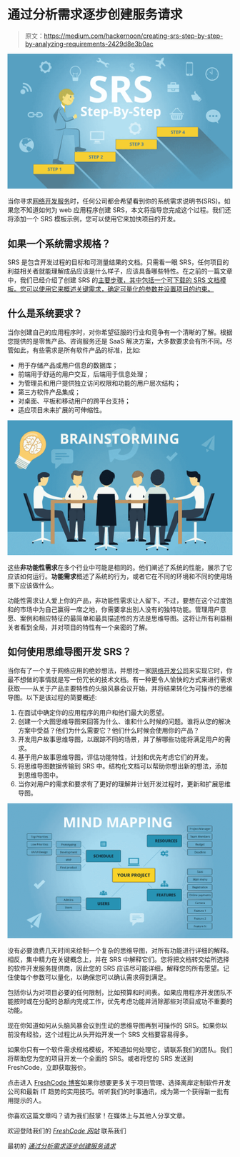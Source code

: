 # 通过分析需求逐步创建服务请求

> 原文：<https://medium.com/hackernoon/creating-srs-step-by-step-by-analyzing-requirements-2429d8e3b0ac>

![](img/1572e8ec19cec9464bd7daaf2c86dcd2.png)

当你寻求[网络开发服务](https://freshcodeit.com/services)时，任何公司都会希望看到你的系统需求说明书(SRS)。如果您不知道如何为 web 应用程序创建 SRS，本文将指导您完成这个过程。我们还将添加一个 SRS 模板示例，您可以使用它来加快项目的开发。

## 如果一个系统需求规格？

SRS 是包含开发过程的目标和可测量结果的文档。只需看一眼 SRS，任何项目的利益相关者就能理解成品应该是什么样子，应该具备哪些特性。在之前的一篇文章中，我们已经介绍了创建 SRS 的[主要步骤，其中包括一个可下载的 SRS 文档模板。您可以使用它来概述关键需求，确定可量化的参数并设置项目的约束。](https://freshcodeit.com/freshcode-post/how-to-create-srs-system-requirements-specification-for-web-application-advice-from-experienced-developers)

## 什么是系统要求？

当你创建自己的应用程序时，对你希望征服的行业和竞争有一个清晰的了解。根据您提供的是零售产品、咨询服务还是 SaaS 解决方案，大多数要求会有所不同。尽管如此，有些需求是所有软件产品的标准，比如:

*   用于存储产品或用户信息的数据库；
*   前端用于舒适的用户交互，后端用于信息处理；
*   为管理员和用户提供独立访问权限和功能的用户层次结构；
*   第三方软件产品集成；
*   对桌面、平板和移动用户的跨平台支持；
*   适应项目未来扩展的可伸缩性。

![](img/5c1e31a966ba4353ca679615bfd88995.png)

这些**非功能性需求**在多个行业中可能是相同的。他们阐述了系统的性能，展示了它应该如何运行。**功能需求**概述了系统的行为，或者它在不同的环境和不同的使用场景下应该做什么。

功能性需求让人爱上你的产品，非功能性需求让人留下。不过，要想在这个过度饱和的市场中为自己赢得一席之地，你需要拿出别人没有的独特功能。管理用户意愿、案例和相应特征的最简单和最具描述性的方法是思维导图。这将让所有利益相关者看到全局，并对项目的特性有一个亲密的了解。

## 如何使用思维导图开发 SRS？

当你有了一个关于网络应用的绝妙想法，并想找一家[网络开发公司](https://freshcodeit.com/)来实现它时，你最不想做的事情就是写一份冗长的技术文档。有一种更令人愉快的方式来进行需求获取——从关于产品主要特性的头脑风暴会议开始，并将结果转化为可操作的思维导图。以下是该过程的简要概述:

1.  在面试中确定你的应用程序的用户和他们最大的愿望。
2.  创建一个大图思维导图来回答为什么、谁和什么时候的问题。谁将从您的解决方案中受益？他们为什么需要它？他们什么时候会使用你的产品？
3.  开发用户故事思维导图，以跟踪不同的场景，并了解哪些功能将满足用户的需求。
4.  基于用户故事思维导图，评估功能特性，计划和优先考虑它们的开发。
5.  将思维导图数据传输到 SRS 中。结构化文档可以帮助你想出新的想法，添加到思维导图中。
6.  当你对用户的需求和要求有了更好的理解并计划开发过程时，更新和扩展思维导图。

![](img/b982c62c7526e261f61aaf4087c1a177.png)

没有必要浪费几天时间来绘制一个复杂的思维导图，对所有功能进行详细的解释。相反，集中精力在关键概念上，并在 SRS 中解释它们。您将把文档转交给所选择的软件开发服务提供商，因此您的 SRS 应该尽可能详细，解释您的所有愿望。记住使每个参数可以量化，以确保您可以确认需求得到满足。

包括你认为对项目必要的任何限制，比如预算和时间表。如果应用程序开发团队不能按时或在分配的总额内完成工作，优先考虑功能并消除那些对项目成功不重要的功能。

现在你知道如何从头脑风暴会议到生动的思维导图再到可操作的 SRS。如果你以前没有经验，这个过程比从头开始开发一个 SRS 文档要容易得多。

如果你只有一个软件需求规格模板，不知道如何处理它，请联系我们的团队。我们将帮助您为您的项目开发一个全面的 SRS。或者将您的 SRS 发送到 FreshCode，立即获取报价。

点击进入 [FreshCode 博客](https://freshcodeit.com/blog)如果你想要更多关于项目管理、选择离岸定制软件开发公司和最新 IT 趋势的实用技巧。听听我们的时事通讯，成为第一个获得新一批有用提示的人。

你喜欢这篇文章吗？请为我们鼓掌！在媒体上与其他人分享文章。

欢迎登陆我们的 [*FreshCode 网站*](https://freshcodeit.com/) 联系我们

最初的 [*通过分析需求逐步创建服务请求*](https://freshcodeit.com/freshcode-post/creating-srs-step-by-step-by-analyzing-requirements)